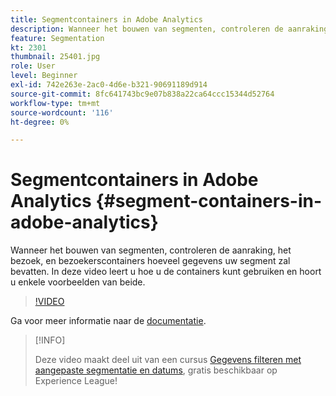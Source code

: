 ```yaml
---
title: Segmentcontainers in Adobe Analytics
description: Wanneer het bouwen van segmenten, controleren de aanraking, het bezoek, en bezoekerscontainers hoeveel gegevens uw segment zal bevatten. In deze video leert u hoe u de containers kunt gebruiken en hoort u enkele voorbeelden van beide.
feature: Segmentation
kt: 2301
thumbnail: 25401.jpg
role: User
level: Beginner
exl-id: 742e263e-2ac0-4d6e-b321-90691189d914
source-git-commit: 8fc641743bc9e07b838a22ca64ccc15344d52764
workflow-type: tm+mt
source-wordcount: '116'
ht-degree: 0%

---
```


# Segmentcontainers in Adobe Analytics {#segment-containers-in-adobe-analytics}

Wanneer het bouwen van segmenten, controleren de aanraking, het bezoek, en bezoekerscontainers hoeveel gegevens uw segment zal bevatten. In deze video leert u hoe u de containers kunt gebruiken en hoort u enkele voorbeelden van beide.

>[!VIDEO](https://video.tv.adobe.com/v/25401/?quality=12&learn=on)

Ga voor meer informatie naar de [documentatie](https://experienceleague.adobe.com/docs/analytics/components/segmentation/seg-overview.html?lang=en).

>[!INFO]
>
> Deze video maakt deel uit van een cursus [Gegevens filteren met aangepaste segmentatie en datums](https://experienceleague.adobe.com/?recommended=Analytics-U-1-2021.1.filterdata), gratis beschikbaar op Experience League!
